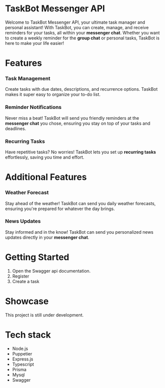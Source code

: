 # TaskBot Messenger API
Welcome to TaskBot Messenger API, your ultimate task manager and personal assistant! With TaskBot, you can create, manage, and receive reminders for your tasks, all within your **messenger chat**. Whether you want to create a weekly reminder for the **group chat** or personal tasks, TaskBot is here to make your life easier!
# Features
### Task Management
Create tasks with due dates, descriptions, and recurrence options. TaskBot makes it super easy to organize your to-do list.
### Reminder Notifications
Never miss a beat! TaskBot will send you friendly reminders at the **messenger chat** you chose, ensuring you stay on top of your tasks and deadlines.
### Recurring Tasks
Have repetitive tasks? No worries! TaskBot lets you set up **recurring tasks** effortlessly, saving you time and effort.
# Additional Features
### Weather Forecast
Stay ahead of the weather! TaskBot can send you daily weather forecasts, ensuring you're prepared for whatever the day brings.
### News Updates
Stay informed and in the know! TaskBot can send you personalized news updates directly in your **messenger chat**.
# Getting Started
1. Open the Swagger api documentation.
2. Register
3. Create a task
# Showcase
This project is still under development.
# Tech stack
- Node.js
- Puppetier
- Express.js
- Typescript
- Prisma
- Mysql
- Swagger
